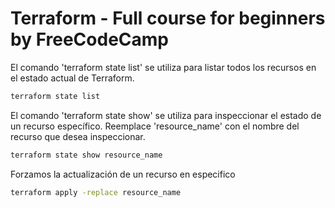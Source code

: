# Terraform - Full course for beginners by FreeCodeCamp 

 El comando 'terraform state list' se utiliza para listar todos los recursos en el estado actual de Terraform.
```bash
terraform state list
```


El comando 'terraform state show' se utiliza para inspeccionar el estado de un recurso específico. Reemplace 'resource_name' con el nombre del recurso que desea inspeccionar.

```bash
terraform state show resource_name
```

Forzamos la actualización de un recurso en especifico

```bash
terraform apply -replace resource_name
```